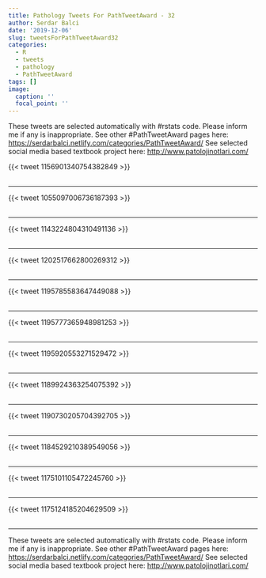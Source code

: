 ```yaml
---
title: Pathology Tweets For PathTweetAward - 32
author: Serdar Balci
date: '2019-12-06'
slug: tweetsForPathTweetAward32
categories:
  - R
  - tweets
  - pathology
  - PathTweetAward
tags: []
image:
  caption: ''
  focal_point: ''
---
```



These tweets are selected automatically with #rstats code. Please inform me if any is inappropriate.
See other #PathTweetAward pages here: https://serdarbalci.netlify.com/categories/PathTweetAward/ 
See selected social media based textbook project here: http://www.patolojinotlari.com/

{{< tweet 1156901340754382849 >}}
<br>
<br>
<hr>
{{< tweet 1055097006736187393 >}}
<br>
<br>
<hr>
{{< tweet 1143224804310491136 >}}
<br>
<br>
<hr>
{{< tweet 1202517662800269312 >}}
<br>
<br>
<hr>
{{< tweet 1195785583647449088 >}}
<br>
<br>
<hr>
{{< tweet 1195777365948981253 >}}
<br>
<br>
<hr>
{{< tweet 1195920553271529472 >}}
<br>
<br>
<hr>
{{< tweet 1189924363254075392 >}}
<br>
<br>
<hr>
{{< tweet 1190730205704392705 >}}
<br>
<br>
<hr>
{{< tweet 1184529210389549056 >}}
<br>
<br>
<hr>
{{< tweet 1175101105472245760 >}}
<br>
<br>
<hr>
{{< tweet 1175124185204629509 >}}
<br>
<br>
<hr>


These tweets are selected automatically with #rstats code. Please inform me if any is inappropriate.
See other #PathTweetAward pages here: https://serdarbalci.netlify.com/categories/PathTweetAward/ 
See selected social media based textbook project here: http://www.patolojinotlari.com/
